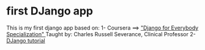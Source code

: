 # first DJango app
This is my first django app based on:
  1- Coursera ==> ["Django for Everybody Specialization" ](https://www.coursera.org/specializations/django)
     Taught by: Charles Russell Severance, Clinical Professor
  2- [DJango tutorial](https://docs.djangoproject.com/en/3.2/intro/tutorial01/)
